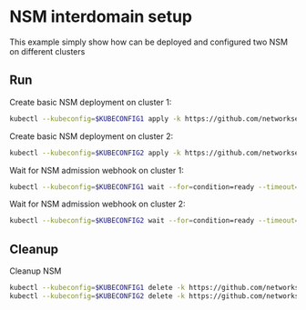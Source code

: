 # NSM interdomain setup


This example simply show how can be deployed and configured two NSM on different clusters

## Run

Create basic NSM deployment on cluster 1:

```bash
kubectl --kubeconfig=$KUBECONFIG1 apply -k https://github.com/networkservicemesh/deployments-k8s/examples/interdomain/nsm/cluster1?ref=d5a5e2bdb23ca31c4f8852a4e93bc309f37fc58d
```

Create basic NSM deployment on cluster 2:

```bash
kubectl --kubeconfig=$KUBECONFIG2 apply -k https://github.com/networkservicemesh/deployments-k8s/examples/interdomain/nsm/cluster2?ref=d5a5e2bdb23ca31c4f8852a4e93bc309f37fc58d
```

Wait for NSM admission webhook on cluster 1:

```bash
kubectl --kubeconfig=$KUBECONFIG1 wait --for=condition=ready --timeout=1m pod -n nsm-system -l app=admission-webhook-k8s
```

Wait for NSM admission webhook on cluster 2:

```bash
kubectl --kubeconfig=$KUBECONFIG2 wait --for=condition=ready --timeout=1m pod -n nsm-system -l app=admission-webhook-k8s
```

## Cleanup

Cleanup NSM
```bash
kubectl --kubeconfig=$KUBECONFIG1 delete -k https://github.com/networkservicemesh/deployments-k8s/examples/interdomain/nsm/cluster1?ref=d5a5e2bdb23ca31c4f8852a4e93bc309f37fc58d
kubectl --kubeconfig=$KUBECONFIG2 delete -k https://github.com/networkservicemesh/deployments-k8s/examples/interdomain/nsm/cluster2?ref=d5a5e2bdb23ca31c4f8852a4e93bc309f37fc58d
```
